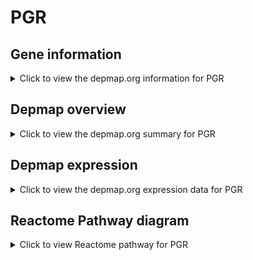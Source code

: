 <h1>PGR</h1>

<h2>Gene information</h2>
<details>
  <summary>Click to view the depmap.org information for PGR</summary>
  <iframe src="https://depmap.org/portal/gene/PGR?tab=about" style="border:none;width:100%;height:800px"></iframe>
</details>

<h2>Depmap overview</h2>
<details>
  <summary>Click to view the depmap.org summary for PGR</summary>
  <iframe src="https://depmap.org/portal/gene/PGR?tab=overview" style="border:none;width:100%;height:800px"></iframe>
</details>

<h2>Depmap expression</h2>
<details>
  <summary>Click to view the depmap.org expression data for PGR</summary>
  <iframe src="https://depmap.org/portal/gene/PGR?tab=characterization" style="border:none;width:100%;height:800px"></iframe>
</details>



<h2>Reactome Pathway diagram</h2>
<details>
  <summary>Click to view Reactome pathway for PGR</summary>
  <p>Estrogen-dependent gene expression</p>
  <iframe src="https://reactome.org/PathwayBrowser/#/R-HSA-9018519" style="border:none;width:100%;height:800px"></iframe>
</details>



